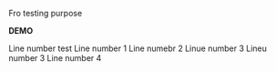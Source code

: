 
Fro testing purpose

**DEMO**

Line number test
Line number 1
Line numebr 2
Linue number 3
Lineu number 3
Line number 4
